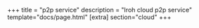 +++
title = "p2p service"
description = "Iroh cloud p2p service"
template="docs/page.html"
[extra]
section="cloud"
+++